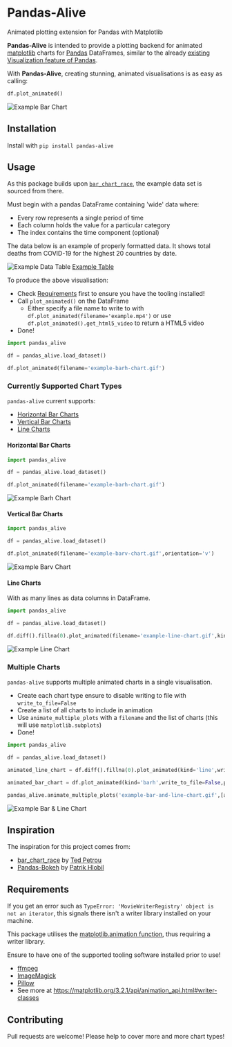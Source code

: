 # Pandas-Alive

Animated plotting extension for Pandas with Matplotlib

**Pandas-Alive** is intended to provide a plotting backend for animated [matplotlib](https://matplotlib.org/) charts for [Pandas](https://pandas.pydata.org/) DataFrames, similar to the already [existing Visualization feature of Pandas](https://pandas.pydata.org/pandas-docs/stable/visualization.html).

With **Pandas-Alive**, creating stunning, animated visualisations is as easy as calling:

``` python
df.plot_animated()
```

![Example Bar Chart](examples/example-barh-chart.gif)

## Installation

Install with `pip install pandas-alive`

## Usage

As this package builds upon [`bar_chart_race`](https://github.com/dexplo/bar_chart_race), the example data set is sourced from there.

Must begin with a pandas DataFrame containing 'wide' data where:

- Every row represents a single period of time
- Each column holds the value for a particular category
- The index contains the time component (optional)

The data below is an example of properly formatted data. It shows total deaths from COVID-19 for the highest 20 countries by date.

![Example Data Table](https://raw.githubusercontent.com/dexplo/bar_chart_race/master/images/wide_data.png)
[Example Table](examples/example_dataset_table.md)

To produce the above visualisation:

- Check [Requirements](#requirements) first to ensure you have the tooling installed!
- Call `plot_animated()` on the DataFrame
    - Either specify a file name to write to with `df.plot_animated(filename='example.mp4')` or use `df.plot_animated().get_html5_video` to return a HTML5 video
- Done!

``` python
import pandas_alive

df = pandas_alive.load_dataset()

df.plot_animated(filename='example-barh-chart.gif')

```

### Currently Supported Chart Types

`pandas-alive` current supports:

- [Horizontal Bar Charts](#horizontal-bar-charts)
- [Vertical Bar Charts](#vertical-bar-charts)
- [Line Charts](#line-charts)

#### Horizontal Bar Charts

``` python
import pandas_alive

df = pandas_alive.load_dataset()

df.plot_animated(filename='example-barh-chart.gif')
```

![Example Barh Chart](examples/example-barh-chart.gif)

#### Vertical Bar Charts

``` python
import pandas_alive

df = pandas_alive.load_dataset()

df.plot_animated(filename='example-barv-chart.gif',orientation='v')
```

![Example Barv Chart](examples/example-barv-chart.gif)

#### Line Charts

With as many lines as data columns in DataFrame.

``` python
import pandas_alive

df = pandas_alive.load_dataset()

df.diff().fillna(0).plot_animated(filename='example-line-chart.gif',kind='line')
```

![Example Line Chart](examples/example-line-chart.gif)

### Multiple Charts

`pandas-alive` supports multiple animated charts in a single visualisation.

- Create each chart type ensure to disable writing to file with `write_to_file=False`
- Create a list of all charts to include in animation
- Use `animate_multiple_plots` with a `filename` and the list of charts (this will use `matplotlib.subplots`)
- Done!

``` python
import pandas_alive

df = pandas_alive.load_dataset()

animated_line_chart = df.diff().fillna(0).plot_animated(kind='line',write_to_file=False,period_length=200)

animated_bar_chart = df.plot_animated(kind='barh',write_to_file=False,period_length=200)

pandas_alive.animate_multiple_plots('example-bar-and-line-chart.gif',[animated_bar_chart,animated_line_chart]
```

![Example Bar & Line Chart](examples/example-bar-and-line-chart.gif)

## Inspiration

The inspiration for this project comes from:

- [bar_chart_race](https://github.com/dexplo/bar_chart_race) by [Ted Petrou](https://github.com/tdpetrou)
- [Pandas-Bokeh](https://github.com/PatrikHlobil/Pandas-Bokeh) by [Patrik Hlobil](https://github.com/PatrikHlobil)

## Requirements

If you get an error such as `TypeError: 'MovieWriterRegistry' object is not an iterator`, this signals there isn't a writer library installed on your machine.

This package utilises the [matplotlib.animation function](https://matplotlib.org/3.2.1/api/animation_api.html), thus requiring a writer library.

Ensure to have one of the supported tooling software installed prior to use!

- [ffmpeg](https://ffmpeg.org/)
- [ImageMagick](https://imagemagick.org/index.php)
- [Pillow](https://pillow.readthedocs.io/en/stable/)
- See more at <https://matplotlib.org/3.2.1/api/animation_api.html#writer-classes>

## Contributing

Pull requests are welcome! Please help to cover more and more chart types!

